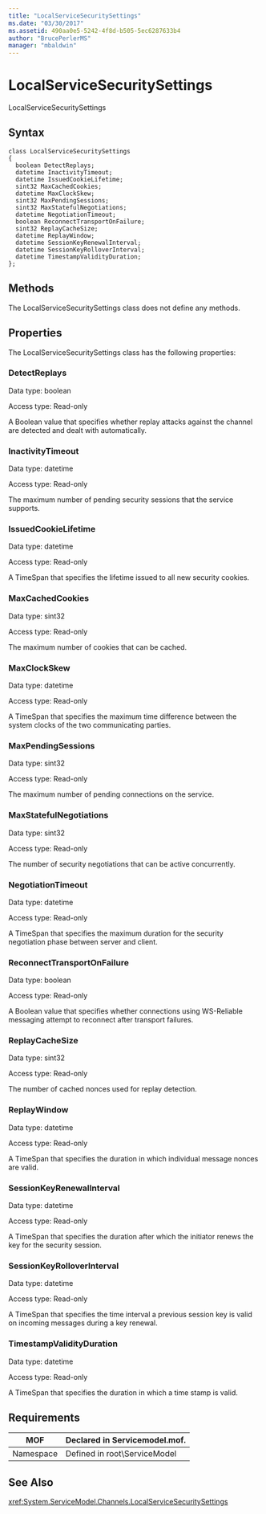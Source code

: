 ```yaml
---
title: "LocalServiceSecuritySettings"
ms.date: "03/30/2017"
ms.assetid: 490aa0e5-5242-4f8d-b505-5ec6287633b4
author: "BrucePerlerMS"
manager: "mbaldwin"
---
```

# LocalServiceSecuritySettings
LocalServiceSecuritySettings  
  
## Syntax  
  
```  
class LocalServiceSecuritySettings  
{  
  boolean DetectReplays;  
  datetime InactivityTimeout;  
  datetime IssuedCookieLifetime;  
  sint32 MaxCachedCookies;  
  datetime MaxClockSkew;  
  sint32 MaxPendingSessions;  
  sint32 MaxStatefulNegotiations;  
  datetime NegotiationTimeout;  
  boolean ReconnectTransportOnFailure;  
  sint32 ReplayCacheSize;  
  datetime ReplayWindow;  
  datetime SessionKeyRenewalInterval;  
  datetime SessionKeyRolloverInterval;  
  datetime TimestampValidityDuration;  
};  
```  
  
## Methods  
 The LocalServiceSecuritySettings class does not define any methods.  
  
## Properties  
 The LocalServiceSecuritySettings class has the following properties:  
  
### DetectReplays  
 Data type: boolean  
  
 Access type: Read-only  
  
 A Boolean value that specifies whether replay attacks against the channel are detected and dealt with automatically.  
  
### InactivityTimeout  
 Data type: datetime  
  
 Access type: Read-only  
  
 The maximum number of pending security sessions that the service supports.  
  
### IssuedCookieLifetime  
 Data type: datetime  
  
 Access type: Read-only  
  
 A TimeSpan that specifies the lifetime issued to all new security cookies.  
  
### MaxCachedCookies  
 Data type: sint32  
  
 Access type: Read-only  
  
 The maximum number of cookies that can be cached.  
  
### MaxClockSkew  
 Data type: datetime  
  
 Access type: Read-only  
  
 A TimeSpan that specifies the maximum time difference between the system clocks of the two communicating parties.  
  
### MaxPendingSessions  
 Data type: sint32  
  
 Access type: Read-only  
  
 The maximum number of pending connections on the service.  
  
### MaxStatefulNegotiations  
 Data type: sint32  
  
 Access type: Read-only  
  
 The number of security negotiations that can be active concurrently.  
  
### NegotiationTimeout  
 Data type: datetime  
  
 Access type: Read-only  
  
 A TimeSpan that specifies the maximum duration for the security negotiation phase between server and client.  
  
### ReconnectTransportOnFailure  
 Data type: boolean  
  
 Access type: Read-only  
  
 A Boolean value that specifies whether connections using WS-Reliable messaging attempt to reconnect after transport failures.  
  
### ReplayCacheSize  
 Data type: sint32  
  
 Access type: Read-only  
  
 The number of cached nonces used for replay detection.  
  
### ReplayWindow  
 Data type: datetime  
  
 Access type: Read-only  
  
 A TimeSpan that specifies the duration in which individual message nonces are valid.  
  
### SessionKeyRenewalInterval  
 Data type: datetime  
  
 Access type: Read-only  
  
 A TimeSpan that specifies the duration after which the initiator renews the key for the security session.  
  
### SessionKeyRolloverInterval  
 Data type: datetime  
  
 Access type: Read-only  
  
 A TimeSpan that specifies the time interval a previous session key is valid on incoming messages during a key renewal.  
  
### TimestampValidityDuration  
 Data type: datetime  
  
 Access type: Read-only  
  
 A TimeSpan that specifies the duration in which a time stamp is valid.  
  
## Requirements  
  
|MOF|Declared in Servicemodel.mof.|  
|---------|-----------------------------------|  
|Namespace|Defined in root\ServiceModel|  
  
## See Also  
 <xref:System.ServiceModel.Channels.LocalServiceSecuritySettings>
